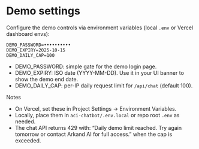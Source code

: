 # Demo settings

Configure the demo controls via environment variables (local `.env` or Vercel dashboard envs):

```
DEMO_PASSWORD=••••••••••
DEMO_EXPIRY=2025-10-15
DEMO_DAILY_CAP=100
```

- DEMO_PASSWORD: simple gate for the demo login page.
- DEMO_EXPIRY: ISO date (YYYY-MM-DD). Use it in your UI banner to show the demo end date.
- DEMO_DAILY_CAP: per-IP daily request limit for `/api/chat` (default 100).

Notes

- On Vercel, set these in Project Settings → Environment Variables.
- Locally, place them in `aci-chatbot/.env.local` or repo root `.env` as needed.
- The chat API returns 429 with: “Daily demo limit reached. Try again tomorrow or contact Arkand AI for full access.” when the cap is exceeded.
